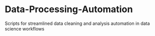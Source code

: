 # Data-Processing-Automation
Scripts for streamlined data cleaning and analysis automation in data science workflows
